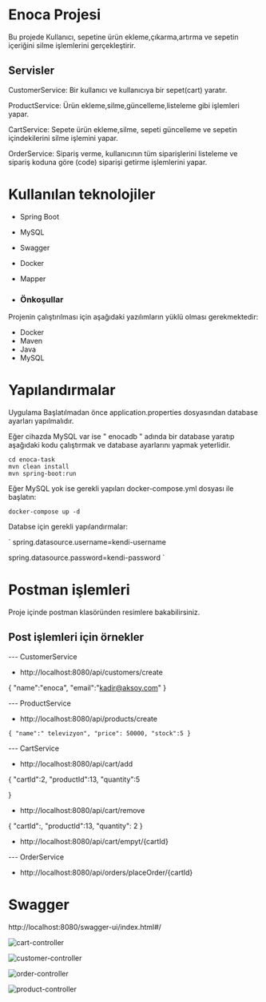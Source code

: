 # Enoca Projesi

Bu projede Kullanıcı, sepetine ürün ekleme,çıkarma,artırma ve sepetin içeriğini silme işlemlerini gerçekleştirir.

## Servisler
CustomerService: Bir kullanıcı ve kullanıcıya bir sepet(cart) yaratır.

ProductService: Ürün ekleme,silme,güncelleme,listeleme gibi işlemleri yapar.

CartService: Sepete ürün ekleme,silme, sepeti güncelleme ve sepetin içindekilerini silme işlemini yapar.

OrderService: Sipariş verme, kullanıcının tüm siparişlerini listeleme ve sipariş koduna göre (code) siparişi getirme işlemlerini yapar.


# Kullanılan teknolojiler

- Spring Boot
- MySQL
- Swagger
- Docker
- Mapper

- ### Önkoşullar

Projenin çalıştırılması için aşağıdaki yazılımların yüklü olması gerekmektedir:

- Docker
- Maven
- Java
- MySQL


# Yapılandırmalar
Uygulama Başlatılmadan önce application.properties dosyasından database ayarları yapılmalıdır.

Eğer cihazda MySQL var ise " enocadb " adında bir database yaratıp aşağıdaki kodu çalıştırmak ve database ayarlarını yapmak yeterlidir.

```
cd enoca-task
mvn clean install
mvn spring-boot:run
```


Eğer MySQL yok ise gerekli yapıları docker-compose.yml dosyası ile başlatın:

```
docker-compose up -d
```

Databse için gerekli yapılandırmalar:

`
spring.datasource.username=kendi-username

spring.datasource.password=kendi-password
`



# Postman işlemleri
Proje içinde postman klasöründen resimlere bakabilirsiniz.

## Post işlemleri için örnekler

--- CustomerService
- http://localhost:8080/api/customers/create
  
{
    "name":"enoca",
    "email":"kadir@aksoy.com"
}

--- ProductService
- http://localhost:8080/api/products/create
  
`{
    "name":" televizyon",
    "price": 50000,
    "stock":5
}
`

--- CartService
- http://localhost:8080/api/cart/add
  
{
    "cartId":2,
    "productId":13,
    "quantity":5

}

- http://localhost:8080/api/cart/remove
  
{
    "cartId":,
    "productId":13,
    "quantity": 2
}

-  http://localhost:8080/api/cart/empyt/{cartId}

--- OrderService

- http://localhost:8080/api/orders/placeOrder/{cartId}



# Swagger
http://localhost:8080/swagger-ui/index.html#/

![cart-controller](https://github.com/KadirAksoy/enoca-task/assets/90133005/36199218-2030-4ad2-9ab5-3acc21c4cb30)

![customer-controller](https://github.com/KadirAksoy/enoca-task/assets/90133005/4aef8bda-6852-4a17-9b47-63cccbb5a088)

![order-controller](https://github.com/KadirAksoy/enoca-task/assets/90133005/1d156fd6-b48b-4567-b3b2-5db8e33b6848)

![product-controller](https://github.com/KadirAksoy/enoca-task/assets/90133005/8b3dd465-4468-4e05-ba86-14c750095e8b)



